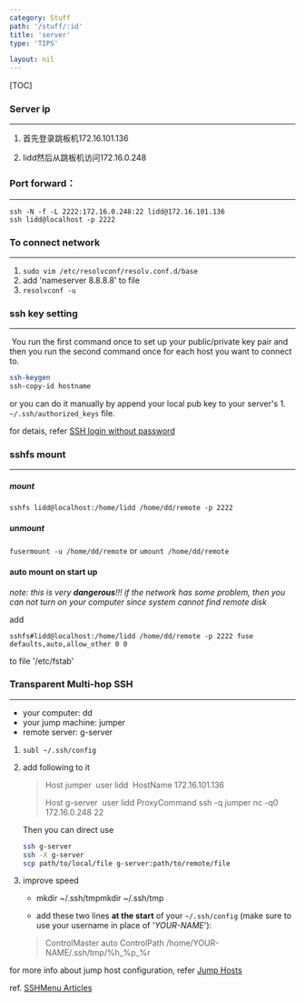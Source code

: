 ```yaml
---
category: Stuff
path: '/stuff/:id'
title: 'server'
type: 'TIPS'

layout: nil
---
```


[TOC]

### Server ip

-------

1. 首先登录跳板机172.16.101.136

2. lidd然后从跳板机访问172.16.0.248

### Port forward：

-----------

```
ssh -N -f -L 2222:172.16.0.248:22 lidd@172.16.101.136
ssh lidd@localhost -p 2222
```

### To connect network

------

1. ``sudo vim /etc/resolvconf/resolv.conf.d/base``
2. add 'nameserver 8.8.8.8' to file
3. ``resolvconf -u``

### ssh key setting

-----

​	You run the first command once to set up your public/private key pair and then you run the second command once for each host you want to connect to.

```bash
ssh-keygen
ssh-copy-id hostname
```

or you can do it manually by append your local pub key to your server's 1.  `~/.ssh/authorized_keys` file.

for detais, refer [SSH login without password](http://www.linuxproblem.org/art_9.html)

### sshfs mount

------

##### mount

`sshfs lidd@localhost:/home/lidd /home/dd/remote -p 2222`

##### unmount

`fusermount -u /home/dd/remote` or `umount /home/dd/remote`

#### auto mount on start up

*note: this is very **dangerous**!!! if the network has some problem, then you can not turn on your computer since system cannot find remote disk*

add 

`sshfs#lidd@localhost:/home/lidd /home/dd/remote -p 2222 fuse defaults,auto,allow_other 0 0`

 to file '/etc/fstab'



### Transparent Multi-hop SSH

------

- your computer: dd
- your jump machine: jumper
- remote server: g-server

1. `subl ~/.ssh/config`

2. add following to it 

   > Host jumper
   > ​	user lidd
   > ​	HostName 172.16.101.136
   >
   > Host g-server
   > ​	user lidd
   >   	ProxyCommand ssh -q jumper nc -q0 172.16.0.248 22

   Then you can direct use 

   ```bash
   ssh g-server
   ssh -X g-server
   scp path/to/local/file g-server:path/to/remote/file
   ```

3. improve speed 

   * mkdir ~/.ssh/tmpmkdir ~/.ssh/tmp

   * add these two lines **at the start** of your `~/.ssh/config` (make sure to use your username in place of '*YOUR-NAME*'):

   > ControlMaster auto
   > ControlPath   /home/YOUR-NAME/.ssh/tmp/%h_%p_%r

for more info about jump host configuration, refer [Jump Hosts](https://en.wikibooks.org/wiki/OpenSSH/Cookbook/Proxies_and_Jump_Hosts)

ref. [SSHMenu Articles](http://sshmenu.sourceforge.net/articles/)



